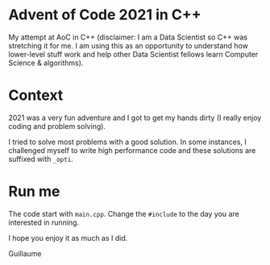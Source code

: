 # Advent of Code 2021 in C++
My attempt at AoC in C++ (disclaimer: I am a Data Scientist so C++ was stretching it for me. I am using this as an opportunity to understand how lower-level stuff work and help other Data Scientist fellows learn Computer Science & algorithms). 

# Context
2021 was a very fun adventure and I got to get my hands dirty (I really enjoy coding and problem solving). 

I tried to solve most problems with a good solution. In some instances, I challenged myself to write high performance code and these solutions are suffixed with `_opti`.

# Run me
The code start with `main.cpp`. Change the `#include` to the day you are interested in running.

I hope you enjoy it as much as I did.

Guillaume
